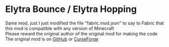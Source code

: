 # Elytra Bounce / Elytra Hopping
Same mod, just I just modified the file "fabric.mod.json" to say to Fabric that this mod is compatible with any version of Minecraft  
Please reward the original author of the original mod for making the code  
The original mod is on [GitHub](https://github.com/dzwdz/elytra_bounce) or [CurseForge](https://www.curseforge.com/minecraft/mc-mods/elytra-hopping)  
